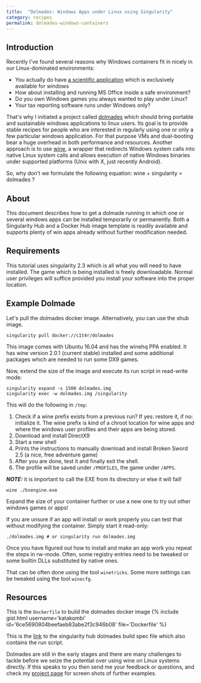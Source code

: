 ```yaml
---
title:  "Dolmades: Windows Apps under Linux using Singularity"
category: recipes
permalink: dolmades-windows-containers
---
```


## Introduction
Recently I've found several reasons why Windows containers fit in nicely in our Linux-dominated environments:

- You actually do have <a href="https://github.com/CHPC-UofU/Singularity-ubuntu-wine-peakselector" target="_blank"> a scientific application</a> which is exclusively available for windows
- How about installing and running MS Office inside a safe environment?
- Do you own Windows games you always wanted to play under Linux?
- Your tax reporting software runs under Windows only?

That's why I initiated a project called <a href="http://dolmades.org" target="_blank">dolmades</a> which should bring portable and sustainable windows applications to linux users.
Its goal is to provide stable recipes for people who are interested in regularly using one or only a few particular windows application. 
For that purpose VMs and dual-booting bear a huge overhead in both performance and resources.
Another approach is to use <a href="https://winehq.org" target="_blank">wine</a>, a wrapper that redirects Windows system calls into native Linux system calls and allows execution of native Windows binaries under supported platforms (Unix with X, just recently Android).

So, why don't we formulate the following equation: wine + singularity = dolmades ?


## About
This document describes how to get a dolmade running in which one or several windows apps can be installed temporarily or permanently. 
Both a Singularity Hub and a Docker Hub image template is readily available and supports plenty of win apps already without further modification needed.

## Requirements
This tutorial uses singularity 2.3 which is all what you will need to have installed. 
The game which is being installed is freely downloadable.
Normal user privileges will suffice provided you install your software into the proper location.

## Example Dolmade
Let's pull the dolmades docker image. Alternatively, you can use the shub image.

``` 
singularity pull docker://c1t4r/dolmades 
```

This image comes with Ubuntu 16.04 and has the winehq PPA enabled. 
It has wine version 2.0.1 (current stable) installed and some additional packages which are needed
to run some DX9 games.

Now, extend the size of the image and execute its run script in read-write mode:

```
singularity expand -s 1500 dolmades.img
singularity exec -w dolmades.img /singularity
```

This will do the following in ```/tmp```:

1. Check if a wine prefix exists from a previous run? If yes: restore it, if no: initialize it. 
   The wine prefix is kind of a chroot location for wine apps and where the windows user profiles and their apps are being stored.
2. Download and install DirectX9
3. Start a new shell
4. Prints the instructions to manually download and install Broken Sword 2.5 (a nice, free adventure game)
5. After you are done, test it and finally exit the shell.
6. The profile will be saved under `/PROFILES`, the game under `/APPS`.

***NOTE:*** it is important to call the EXE from its directory or else it will fail!

``` 
wine ./bsengine.exe 
```

Expand the size of your container further or use a new one to try out other windows games or apps!

If you are unsure if an app will install or work properly you can test that without modifying the container. 
Simply start it read-only:

``` 
./dolmades.img # or singularity run dolmades.img 
```

Once you have figured out how to install and make an app work you repeat the steps in rw-mode.
Often, some registry entries need to be tweaked or some builtin DLLs substituted by native ones.

That can be often done using the tool `winetricks`. Some more settings can be tweaked using the tool ```winecfg```.

## Resources

This is the ```Dockerfile``` to build the dolmades docker image
{% include gist.html username='katakombi' id='6ce5690804beefaeb83abe2f3c946b08' file='Dockerfile' %}

This is the <a href="https://raw.githubusercontent.com/katakombi/dolmades/master/Singularity" target="_blank">link</a> to the singularity hub dolmades build spec file which also contains the run script.

Dolmades are still in the early stages and there are many challenges to tackle before we seize the potential over using wine on Linux systems directly.
If this speaks to you then send me your feedback or questions, and check my <a href="http://dolmades.org">project page</a> for screen shots of further examples.
